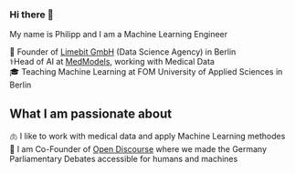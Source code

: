 ### Hi there 👋

My name is Philipp and I am a Machine Learning Engineer

:office: Founder of [Limebit GmbH](https://limebit.de/) (Data Science Agency) in Berlin  
⚕️Head of AI at [MedModels](https://medmodels.de/), working with Medical Data  
🎓 Teaching Machine Learning at FOM University of Applied Sciences in Berlin  

## What I am passionate about

🫁 I like to work with medical data and apply Machine Learning methodes  
💬 I am Co-Founder of [Open Discourse](https://opendiscourse.de/) where we made the Germany Parliamentary Debates accessible for humans and machines
